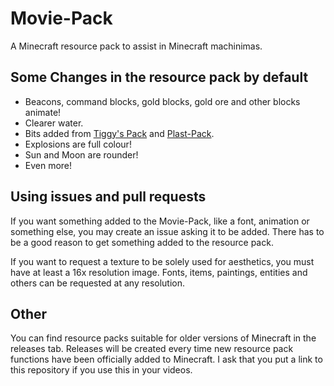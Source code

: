 Movie-Pack
==========

A Minecraft resource pack to assist in Minecraft machinimas.

Some Changes in the resource pack by default
--------------------------------------------
- Beacons, command blocks, gold blocks, gold ore and other blocks animate!
- Clearer water.
- Bits added from [Tiggy's Pack][1] and [Plast-Pack][2].
- Explosions are full colour!
- Sun and Moon are rounder!
- Even more!

Using issues and pull requests
------------------------------
If you want something added to the Movie-Pack, like a font, animation or
something else, you may create an issue asking it to be added. There has to be a
good reason to get something added to the resource pack.

If you want to request a texture to be solely used for aesthetics, you must have at least a 16x resolution image.
Fonts, items, paintings, entities and others can be requested at any resolution.

Other
-----
You can find resource packs suitable for older versions of Minecraft in the releases tab.
Releases will be created every time new resource pack functions have been officially added to Minecraft.
I ask that you put a link to this repository if you use this in your videos.


[1]:https://oc.tc/forums/topics/52f2ca9e12ca95ef76003af3
[2]:https://github.com/Plastix/Plast-Pack
